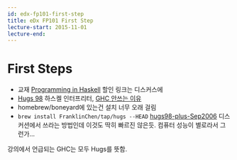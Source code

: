 ```yaml
---
id: edx-fp101-first-step
title: eDx FP101 First Step
lecture-start: 2015-11-01
lecture-end:
---
```


# First Steps

- 교재 [Programming in Haskell](http://www.cs.nott.ac.uk/~pszgmh/book.html) 할인 링크는 디스커스에
- [Hugs 98](https://www.haskell.org/hugs/pages/downloading.htm) 하스켈 인터프리터, [GHC 안쓰는 이유](https://courses.edx.org/courses/course-v1:DelftX+FP101x+3T2015/discussion/forum/i4x-DelftX-FP101x-course-3T2014/threads/56200291d2aca5b29c0007c9)
 - homebrew/boneyard에 있는건 설치 너무 오래 걸림
 - `brew install FranklinChen/tap/hugs --HEAD` [hugs98-plus-Sep2006](https://github.com/FranklinChen/hugs98-plus-Sep2006) 디스커션에서 쓰라는 방법인데 이것도 딱히 빠르진 않은듯. 컴퓨터 성능이 별로라서 그런가...

강의에서 언급되는 GHC는 모두 Hugs를 뜻함.
